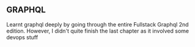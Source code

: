 ## GRAPHQL
Learnt graphql deeply by going through the entire Fullstack Graphql 2nd edition.
However, I didn't quite finish the last chapter as it involved some devops stuff